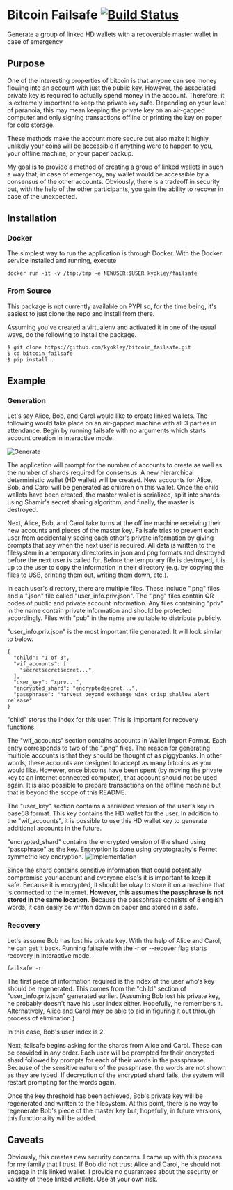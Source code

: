 # Bitcoin Failsafe [![Build Status](https://travis-ci.org/kyokley/bitcoin_failsafe.svg?branch=master)](https://travis-ci.org/kyokley/bitcoin_failsafe)
Generate a group of linked HD wallets with a recoverable master wallet in case of emergency

## Purpose
One of the interesting properties of bitcoin is that anyone can see money flowing into an account with just the public key. However, the associated private key is required to actually spend money in the account. Therefore, it is extremely important to keep the private key safe. Depending on your level of paranoia, this may mean keeping the private key on an air-gapped computer and only signing transactions offline or printing the key on paper for cold storage.

These methods make the account more secure but also make it highly unlikely your coins will be accessible if anything were to happen to you, your offline machine, or your paper backup.

My goal is to provide a method of creating a group of linked wallets in such a way that, in case of emergency, any wallet would be accessible by a consensus of the other accounts. Obviously, there is a tradeoff in security but, with the help of the other participants, you gain the ability to recover in case of the unexpected.

## Installation
### Docker
The simplest way to run the application is through Docker. With the Docker service installed and running, execute
```
docker run -it -v /tmp:/tmp -e NEWUSER:$USER kyokley/failsafe
```

### From Source
This package is not currently available on PYPI so, for the time being, it's easiest to just clone the repo and install from there.

Assuming you've created a virtualenv and activated it in one of the usual ways, do the following to install the package.

```
$ git clone https://github.com/kyokley/bitcoin_failsafe.git
$ cd bitcoin_failsafe
$ pip install .
```

## Example
### Generation
Let's say Alice, Bob, and Carol would like to create linked wallets. The following would take place on an air-gapped machine with all 3 parties in attendance. Begin by running failsafe with no arguments which starts account creation in interactive mode.

![Generate](/../screenshots/screenshots/generate.gif?raw=true)

The application will prompt for the number of accounts to create as well as the number of shards required for consensus. A new hierarchical deterministic wallet (HD wallet) will be created. New accounts for Alice, Bob, and Carol will be generated as children on this wallet. Once the child wallets have been created, the master wallet is serialized, split into shards using Shamir's secret sharing algorithm, and finally, the master is destroyed.

Next, Alice, Bob, and Carol take turns at the offline machine receiving their new accounts and pieces of the master key. Failsafe tries to prevent each user from accidentally seeing each other's private information by giving prompts that say when the next user is required. All data is written to the filesystem in a temporary directories in json and png formats and destroyed before the next user is called for. Before the temporary file is destroyed, it is up to the user to copy the information in their directory (e.g. by copying the files to USB, printing them out, writing them down, etc.).

In each user's directory, there are multiple files. These include ".png" files and a ".json" file called "user_info.priv.json". The ".png" files contain QR codes of public and private account information. Any files containing "priv" in the name contain private information and should be protected accordingly. Files with "pub" in the name are suitable to distribute publicly.

"user_info.priv.json" is the most important file generated. It will look similar to below.
```
{
  "child": "1 of 3",
  "wif_accounts": [
    "secretsecretsecret...",
  ],
  "user_key": "xprv...",
  "encrypted_shard": "encryptedsecret...",
  "passphrase": "harvest beyond exchange wink crisp shallow alert release"
}
```

"child" stores the index for this user. This is important for recovery functions.

The "wif_accounts" section contains accounts in Wallet Import Format. Each entry corresponds to two of the ".png" files. The reason for generating multiple accounts is that they should be thought of as piggybanks. In other words, these accounts are designed to accept as many bitcoins as you would like. However, once bitcoins have been spent (by moving the private key to an internet connected computer), that account should not be used again. It is also possible to prepare transactions on the offline machine but that is beyond the scope of this README.

The "user_key" section contains a serialized version of the user's key in base58 format. This key contains the HD wallet for the user. In addition to the "wif_accounts", it is possible to use this HD wallet key to generate additional accounts in the future.

"encrypted_shard" contains the encrypted version of the shard using "passphrase" as the key. Encryption is done using cryptography's Fernet symmetric key encryption. ![Implementation](https://cryptography.io/en/latest/fernet/#implementation)

Since the shard contains sensitive information that could potentially compromise your account and everyone else's it is important to keep it safe. Because it is encrypted, it should be okay to store it on a machine that is connected to the internet. **However, this assumes the passphrase is not stored in the same location.** Because the passphrase consists of 8 english words, it can easily be written down on paper and stored in a safe.

### Recovery
Let's assume Bob has lost his private key. With the help of Alice and Carol, he can get it back. Running failsafe with the -r or --recover flag starts recovery in interactive mode.

```
failsafe -r
```

The first piece of information required is the index of the user who's key should be regenerated. This comes from the "child" section of "user_info.priv.json" generated earlier. (Assuming Bob lost his private key, he probably doesn't have his user index either. Hopefully, he remembers it. Alternatively, Alice and Carol may be able to aid in figuring it out through process of elimination.)

In this case, Bob's user index is 2.

Next, failsafe begins asking for the shards from Alice and Carol. These can be provided in any order. Each user will be prompted for their encrypted shard followed by prompts for each of their words in the passphrase. Because of the sensitive nature of the passphrase, the words are not shown as they are typed. If decryption of the encrypted shard fails, the system will restart prompting for the words again.

Once the key threshold has been achieved, Bob's private key will be regenerated and written to the filesystem. At this point, there is no way to regenerate Bob's piece of the master key but, hopefully, in future versions, this functionality will be added.

## Caveats
Obviously, this creates new security concerns. I came up with this process for my family that I trust. If Bob did not trust Alice and Carol, he should not engage in this linked wallet. I provide no guarantees about the security or validity of these linked wallets. Use at your own risk.

